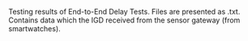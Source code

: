 Testing results of End-to-End Delay Tests. Files are presented as .txt. 
Contains data which the IGD received from the sensor gateway (from smartwatches).
